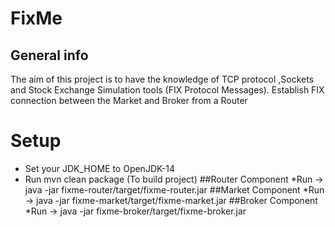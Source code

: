 # FixMe
## General info
The aim of this project is to have the knowledge of TCP protocol ,Sockets and Stock Exchange Simulation tools (FIX Protocol Messages).
Establish FIX connection between the Market and Broker from a Router
# Setup
* Set your JDK_HOME to OpenJDK-14
* Run mvn clean package (To build project)
##Router Component
*Run -> java -jar fixme-router/target/fixme-router.jar
##Market Component
*Run -> java -jar fixme-market/target/fixme-market.jar
##Broker Component
*Run -> java -jar fixme-broker/target/fixme-broker.jar
